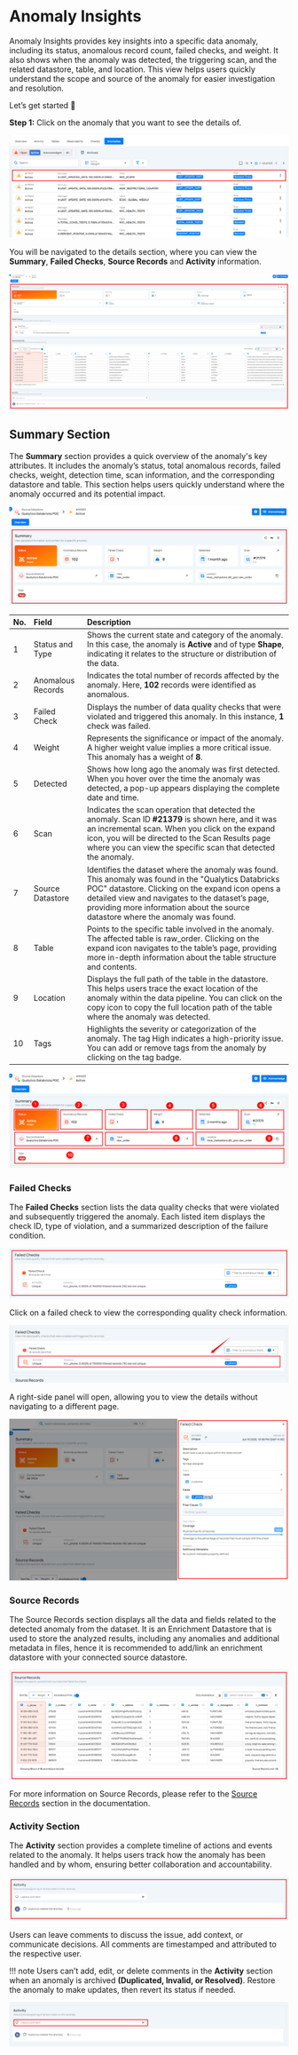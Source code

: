 # Anomaly Insights

Anomaly Insights provides key insights into a specific data anomaly, including its status, anomalous record count, failed checks, and weight. It also shows when the anomaly was detected, the triggering scan, and the related datastore, table, and location. This view helps users quickly understand the scope and source of the anomaly for easier investigation and resolution.

Let’s get started 🚀

**Step 1:** Click on the anomaly that you want to see the details of.

![anomaly-details](../assets/datastores/anomaly-insights/anomaly-details.png)

You will be navigated to the details section, where you can view the **Summary**, **Failed Checks**, **Source Records** and **Activity** information.

![anomaly-details-view](../assets/datastores/anomaly-insights/anomaly-details-view.png)

## Summary Section

The **Summary** section provides a quick overview of the anomaly's key attributes. It includes the anomaly’s status, total anomalous records, failed checks, weight, detection time, scan information, and the corresponding datastore and table. This section helps users quickly understand where the anomaly occurred and its potential impact.

![summary](../assets/datastores/anomaly-insights/summary.png)

| No. | Field | Description |
| :---- | :---- | :---- |
| 1 | Status and Type | Shows the current state and category of the anomaly. In this case, the anomaly is **Active** and of type **Shape**, indicating it relates to the structure or distribution of the data. |
| 2 | Anomalous Records | Indicates the total number of records affected by the anomaly. Here, **102** records were identified as anomalous. |
| 3 | Failed Check | Displays the number of data quality checks that were violated and triggered this anomaly. In this instance, **1** check was failed. |
| 4 | Weight | Represents the significance or impact of the anomaly. A higher weight value implies a more critical issue. This anomaly has a weight of **8**. |
| 5 | Detected | Shows how long ago the anomaly was first detected. When you hover over the time the anomaly was detected, a pop-up appears displaying the complete date and time. |
| 6 | Scan | Indicates the scan operation that detected the anomaly. Scan ID **#21379** is shown here, and it was an incremental scan. When you click on the expand icon, you will be directed to the Scan Results page where you can view the specific scan that detected the anomaly. |
| 7 | Source Datastore | Identifies the dataset where the anomaly was found. This anomaly was found in the "Qualytics Databricks POC" datastore. Clicking on the expand icon opens a detailed view and navigates to the dataset’s page, providing more information about the source datastore where the anomaly was found. |
| 8 | Table | Points to the specific table involved in the anomaly. The affected table is raw_order. Clicking on the expand icon navigates to the table’s page, providing more in-depth information about the table structure and contents. |
| 9 | Location | Displays the full path of the table in the datastore. This helps users trace the exact location of the anomaly within the data pipeline. You can click on the copy icon to copy the full location path of the table where the anomaly was detected. |
| 10 | Tags | Highlights the severity or categorization of the anomaly. The tag High indicates a high-priority issue. You can add or remove tags from the anomaly by clicking on the tag badge. |

![summary-fields](../assets/datastores/anomaly-insights/summary-fields.png)

### Failed Checks

The **Failed Checks** section lists the data quality checks that were violated and subsequently triggered the anomaly. Each listed item displays the check ID, type of violation, and a summarized description of the failure condition.

![failed-checks-section](../assets/datastores/anomaly-insights/failed-checks-section.png)

Click on a failed check to view the corresponding quality check information.

![check](../assets/datastores/anomaly-insights/check.png)

A right-side panel will open, allowing you to view the details without navigating to a different page.

![right-panel](../assets/datastores/anomaly-insights/right-panel.png)

### Source Records

The Source Records section displays all the data and fields related to the detected anomaly from the dataset. It is an Enrichment Datastore that is used to store the analyzed results, including any anomalies and additional metadata in files, hence it is recommended to add/link an enrichment datastore with your connected source datastore.

![source-records](../assets/datastores/anomaly-insights/source-records.png)

For more information on Source Records, please refer to the [Source Records](source-record.md) section in the documentation.

### Activity Section

The **Activity** section provides a complete timeline of actions and events related to the anomaly. It helps users track how the anomaly has been handled and by whom, ensuring better collaboration and accountability.

![activity-section](../assets/datastores/anomaly-insights/activity-section.png)

Users can leave comments to discuss the issue, add context, or communicate decisions. All comments are timestamped and attributed to the respective user.

!!! note
    Users can’t add, edit, or delete comments in the **Activity** section when an anomaly is archived **(Duplicated, Invalid, or Resolved)**. Restore the anomaly to make updates, then revert its status if needed.

![comment](../assets/datastores/anomaly-insights/comment.png)
